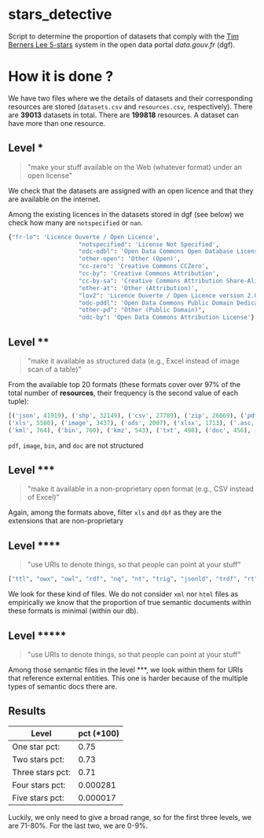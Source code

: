 # stars_detective
Script to determine the proportion of datasets that comply with the [Tim Berners Lee 5-stars](https://5stardata.info/en/) system in the open data portal *data.gouv.fr* (dgf).

# How it is done ?
We have two files where we the details of datasets and their corresponding resources are stored (`datasets.csv` and `resources.csv`, respectively). There are **39013** datasets in total. There are **199818** resources. A dataset can have more than one resource.

## Level *
>"make your stuff available on the Web (whatever format) under an open license"

We check that the datasets are assigned with an open licence and that they are available on the internet.

Among the existing licences in the datasets stored in dgf (see below) we check how many are `notspecified` or `nan`.
```python
{"fr-lo": 'Licence Ouverte / Open Licence',
                    "notspecified": 'License Not Specified',
                    "odc-odbl": 'Open Data Commons Open Database License (ODbL)',
                    "other-open": 'Other (Open)',
                    "cc-zero": 'Creative Commons CCZero',
                    "cc-by": 'Creative Commons Attribution',
                    "cc-by-sa": 'Creative Commons Attribution Share-Alike',
                    "other-at": 'Other (Attribution)',
                    "lov2": 'Licence Ouverte / Open Licence version 2.0',
                    "odc-pddl": 'Open Data Commons Public Domain Dedication and Licence (PDDL)',
                    "other-pd": "Other (Public Domain)",
                    "odc-by": 'Open Data Commons Attribution License'}
```

## Level **

>"make it available as structured data (e.g., Excel instead of image scan of a table)"

From the available top 20 formats (these formats cover over 97% of the total number of **resources**, their frequency is the second value of each tuple):

```python
[('json', 41919), ('shp', 32149), ('csv', 27789), ('zip', 26069), ('pdf', 24123), ('xml', 11943), ('html', 10740),
('xls', 5580), ('image', 3437), ('ods', 2007), ('xlsx', 1713), ('.asc, .las, .glz', 1048), ('geojson', 787),
('kml', 764), ('bin', 760), ('kmz', 543), ('txt', 498), ('doc', 456), ('api', 391), ('dbf', 352)]
```

`pdf`, `image`, `bin`, and `doc` are not structured
 
 ## Level ***
 
 >"make it available in a non-proprietary open format (e.g., CSV instead of Excel)"
 
 Again, among the formats above, filter `xls` and `dbf` as they are the extensions that are non-proprietary
 
 ## Level ****

>"use URIs to denote things, so that people can point at your stuff"

```python
["ttl", "owx", "owl", "rdf", "nq", "nt", "trig", "jsonld", "trdf", "rt", "rj", "trix"]
```
We look for these kind of files. We do not consider `xml` nor `html` files as empirically we know that the proportion of true semantic documents within these formats is minimal (within our db).

## Level *****

>"use URIs to denote things, so that people can point at your stuff"

Among those semantic files in the level \*\*\*, we look within them for URIs that reference external entities.
This one is harder because of the multiple types of semantic docs there are. 


## Results

| Level        | pct (\*100)     |
|------------------|----------|
| One star pct:    | 0.75     |
| Two stars pct:   | 0.73     |
| Three stars pct: | 0.71     |
| Four stars pct:  | 0.000281 |
| Five stars pct:  | 0.000017 |

Luckily, we only need to give a broad range, so for the first three levels, we are 71-80%. For the last two, we are 0-9%.





